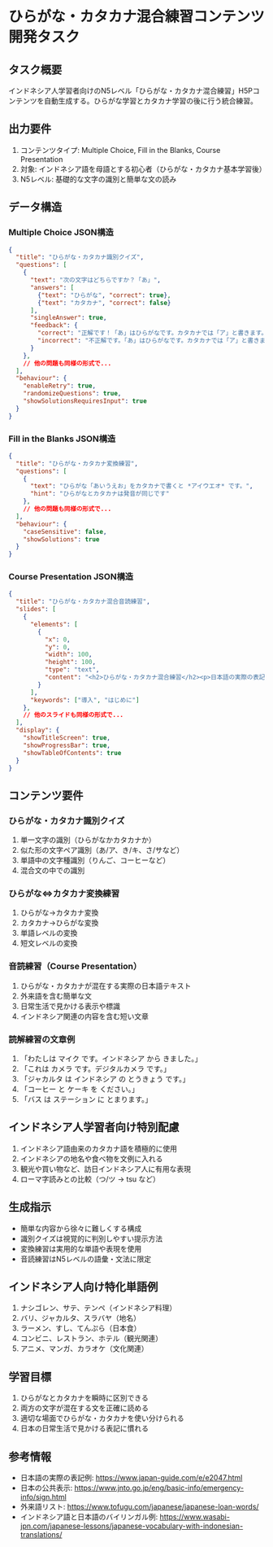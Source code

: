 # ひらがな・カタカナ混合練習コンテンツ開発タスク

## タスク概要

インドネシア人学習者向けのN5レベル「ひらがな・カタカナ混合練習」H5Pコンテンツを自動生成する。ひらがな学習とカタカナ学習の後に行う統合練習。

## 出力要件

1. コンテンツタイプ: Multiple Choice, Fill in the Blanks, Course Presentation
2. 対象: インドネシア語を母語とする初心者（ひらがな・カタカナ基本学習後）
3. N5レベル: 基礎的な文字の識別と簡単な文の読み

## データ構造

### Multiple Choice JSON構造

```json
{
  "title": "ひらがな・カタカナ識別クイズ",
  "questions": [
    {
      "text": "次の文字はどちらですか？「あ」",
      "answers": [
        {"text": "ひらがな", "correct": true},
        {"text": "カタカナ", "correct": false}
      ],
      "singleAnswer": true,
      "feedback": {
        "correct": "正解です！「あ」はひらがなです。カタカナでは「ア」と書きます。",
        "incorrect": "不正解です。「あ」はひらがなです。カタカナでは「ア」と書きます。"
      }
    },
    // 他の問題も同様の形式で...
  ],
  "behaviour": {
    "enableRetry": true,
    "randomizeQuestions": true,
    "showSolutionsRequiresInput": true
  }
}
```

### Fill in the Blanks JSON構造

```json
{
  "title": "ひらがな・カタカナ変換練習",
  "questions": [
    {
      "text": "ひらがな「あいうえお」をカタカナで書くと *アイウエオ* です。",
      "hint": "ひらがなとカタカナは発音が同じです"
    },
    // 他の問題も同様の形式で...
  ],
  "behaviour": {
    "caseSensitive": false,
    "showSolutions": true
  }
}
```

### Course Presentation JSON構造

```json
{
  "title": "ひらがな・カタカナ混合音読練習",
  "slides": [
    {
      "elements": [
        {
          "x": 0,
          "y": 0,
          "width": 100,
          "height": 100,
          "type": "text",
          "content": "<h2>ひらがな・カタカナ混合練習</h2><p>日本語の実際の表記に慣れよう</p>"
        }
      ],
      "keywords": ["導入", "はじめに"]
    },
    // 他のスライドも同様の形式で...
  ],
  "display": {
    "showTitleScreen": true,
    "showProgressBar": true,
    "showTableOfContents": true
  }
}
```

## コンテンツ要件

### ひらがな・カタカナ識別クイズ

1. 単一文字の識別（ひらがなかカタカナか）
2. 似た形の文字ペア識別（あ/ア、き/キ、さ/サなど）
3. 単語中の文字種識別（りんご、コーヒーなど）
4. 混合文の中での識別

### ひらがな⇔カタカナ変換練習

1. ひらがな→カタカナ変換
2. カタカナ→ひらがな変換
3. 単語レベルの変換
4. 短文レベルの変換

### 音読練習（Course Presentation）

1. ひらがな・カタカナが混在する実際の日本語テキスト
2. 外来語を含む簡単な文
3. 日常生活で見かける表示や標識
4. インドネシア関連の内容を含む短い文章

### 読解練習の文章例

1. 「わたしは マイク です。インドネシア から きました。」
2. 「これは カメラ です。デジタルカメラ です。」
3. 「ジャカルタ は インドネシア の とうきょう です。」
4. 「コーヒー と ケーキ を ください。」
5. 「バス は ステーション に とまります。」

## インドネシア人学習者向け特別配慮

1. インドネシア語由来のカタカナ語を積極的に使用
2. インドネシアの地名や食べ物を文例に入れる
3. 観光や買い物など、訪日インドネシア人に有用な表現
4. ローマ字読みとの比較（つ/ツ → tsu など）

## 生成指示

* 簡単な内容から徐々に難しくする構成
* 識別クイズは視覚的に判別しやすい提示方法
* 変換練習は実用的な単語や表現を使用
* 音読練習はN5レベルの語彙・文法に限定

## インドネシア人向け特化単語例

1. ナシゴレン、サテ、テンペ（インドネシア料理）
2. バリ、ジャカルタ、スラバヤ（地名）
3. ラーメン、すし、てんぷら（日本食）
4. コンビニ、レストラン、ホテル（観光関連）
5. アニメ、マンガ、カラオケ（文化関連）

## 学習目標

1. ひらがなとカタカナを瞬時に区別できる
2. 両方の文字が混在する文を正確に読める
3. 適切な場面でひらがな・カタカナを使い分けられる
4. 日本の日常生活で見かける表記に慣れる

## 参考情報

* 日本語の実際の表記例: https://www.japan-guide.com/e/e2047.html
* 日本の公共表示: https://www.jnto.go.jp/eng/basic-info/emergency-info/sign.html
* 外来語リスト: https://www.tofugu.com/japanese/japanese-loan-words/
* インドネシア語と日本語のバイリンガル例: https://www.wasabi-jpn.com/japanese-lessons/japanese-vocabulary-with-indonesian-translations/
